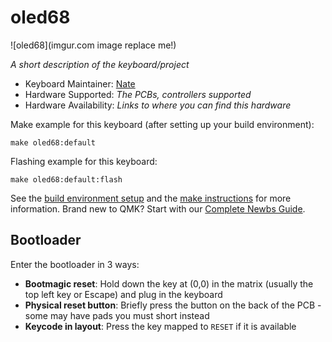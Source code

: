 # oled68

![oled68](imgur.com image replace me!)

*A short description of the keyboard/project*

* Keyboard Maintainer: [Nate](https://github.com/nathanlieu13)
* Hardware Supported: *The PCBs, controllers supported*
* Hardware Availability: *Links to where you can find this hardware*

Make example for this keyboard (after setting up your build environment):

    make oled68:default

Flashing example for this keyboard:

    make oled68:default:flash

See the [build environment setup](https://docs.qmk.fm/#/getting_started_build_tools) and the [make instructions](https://docs.qmk.fm/#/getting_started_make_guide) for more information. Brand new to QMK? Start with our [Complete Newbs Guide](https://docs.qmk.fm/#/newbs).

## Bootloader

Enter the bootloader in 3 ways:

* **Bootmagic reset**: Hold down the key at (0,0) in the matrix (usually the top left key or Escape) and plug in the keyboard
* **Physical reset button**: Briefly press the button on the back of the PCB - some may have pads you must short instead
* **Keycode in layout**: Press the key mapped to `RESET` if it is available
